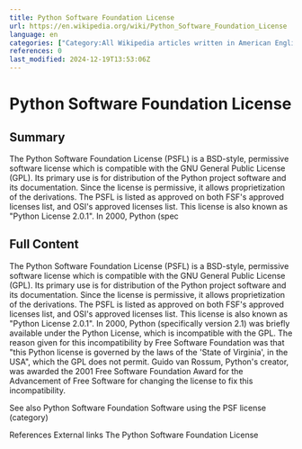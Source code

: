 ```yaml
---
title: Python Software Foundation License
url: https://en.wikipedia.org/wiki/Python_Software_Foundation_License
language: en
categories: ["Category:All Wikipedia articles written in American English", "Category:All stub articles", "Category:Articles with short description", "Category:Free and open-source software licenses", "Category:Python (programming language)", "Category:Short description is different from Wikidata", "Category:Software engineering stubs", "Category:Use American English from March 2021", "Category:Use mdy dates from March 2021"]
references: 0
last_modified: 2024-12-19T13:53:06Z
---
```


# Python Software Foundation License

## Summary

The Python Software Foundation License (PSFL) is a BSD-style, permissive software license which is compatible with the GNU General Public License (GPL). Its primary use is for distribution of the Python project software and its documentation. Since the license is permissive, it allows proprietization of the derivations. The PSFL is listed as approved on both FSF's approved licenses list, and OSI's approved licenses list.
This license is also known as "Python License 2.0.1".
In 2000, Python (spec

## Full Content

The Python Software Foundation License (PSFL) is a BSD-style, permissive software license which is compatible with the GNU General Public License (GPL). Its primary use is for distribution of the Python project software and its documentation. Since the license is permissive, it allows proprietization of the derivations. The PSFL is listed as approved on both FSF's approved licenses list, and OSI's approved licenses list.
This license is also known as "Python License 2.0.1".
In 2000, Python (specifically version 2.1) was briefly available under the Python License, which is incompatible with the GPL.  The reason given for this incompatibility by Free Software Foundation was that "this Python license is governed by the laws of the 'State of Virginia', in the USA", which the GPL does not permit.
Guido van Rossum, Python's creator, was awarded the 2001 Free Software Foundation Award for the Advancement of Free Software for changing the license to fix this incompatibility.

See also
Python Software Foundation
Software using the PSF license (category)

References
External links
The Python Software Foundation License
